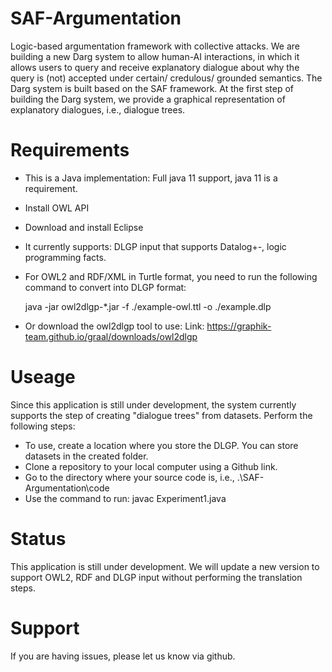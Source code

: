 # SAF-Argumentation
Logic-based argumentation framework with collective attacks. We are building a new Darg system to allow human-AI interactions, in which it allows users to query and receive explanatory dialogue about why the query is (not) accepted under certain/ credulous/ grounded semantics. The Darg system is built based on the SAF framework. At the first step of building the Darg system, we provide a graphical representation of explanatory dialogues, i.e., dialogue trees.

# Requirements
- This is a Java implementation: Full java 11 support, java 11 is a requirement.  
- Install OWL API
- Download and install Eclipse
- It currently supports: DLGP input that supports Datalog+-, logic programming facts.
- For OWL2 and RDF/XML in Turtle format, you need to run the following command to convert into DLGP format:
  
  java -jar owl2dlgp-*.jar -f ./example-owl.ttl -o ./example.dlp

- Or download the owl2dlgp tool to use:
Link: https://graphik-team.github.io/graal/downloads/owl2dlgp

# Useage
Since this application is still under development, the system currently supports the step of creating "dialogue trees" from datasets.
Perform the following steps:
- To use, create a location where you store the DLGP. You can store datasets in the created folder.
- Clone a repository to your local computer using a Github link.
- Go to the directory where your source code is, i.e., .\SAF-Argumentation\code
- Use the command to run:
   javac Experiment1.java

# Status
This application is still under development. We will update a new version to support OWL2, RDF and DLGP input without performing the translation steps. 

# Support
If you are having issues, please let us know via github.



